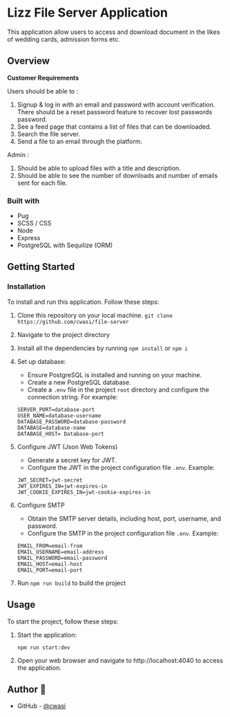 # Lizz File Server Application
This application allow users to access and download document in the likes of wedding cards, admission forms etc.

## Overview

**Customer Requirements**

Users should be able to :

1. Signup & log in with an email and password with account verification. There should be a 
reset password feature to recover lost passwords password.
2. See a feed page that contains a list of files that can be downloaded.
3. Search the file server.
4. Send a file to an email through the platform.

Admin :

1. Should be able to upload files with a title and description.
2. Should be able to see the number of downloads and number of emails sent for each file.


### Built with

- Pug 
- SCSS / CSS
- Node
- Express
- PostgreSQL with Sequilize (ORM)

## Getting Started
### Installation
To install and run this application. Follow these steps:

1. Clone this repository on your local machine. `git clone https://github.com/cwasi/file-server`
2. Navigate to the project directory
3. Install all the dependencies by running `npm install` or `npm i`
4.  Set up database:
    - Ensure PostgreSQL is installed and running on your machine.
    - Create a new PostgreSQL database.
    - Create a `.env` file in the project `root` directory and configure the connection string. For example:

    ```
    SERVER_PORT=database-port
    USER_NAME=database-username
    DATABASE_PASSWORD=database-password
    DATABASE=database-name
    DATABASE_HOST= Database-port
    ```

5. Configure JWT (Json Web Tokens)
    - Generate a secret key for JWT.
    - Configure the JWT in the project configuration file `.env`. Example:
    ```
    JWT_SECRET=jwt-secret
    JWT_EXPIRES_IN=jwt-expires-in
    JWT_COOKIE_EXPIRES_IN=jwt-cookie-expires-in
    ```

6. Configure SMTP
    - Obtain the SMTP server details, including host, port, username, and password.
    - Configure the SMTP in the project configuration file `.env`. Example:
    ```
    EMAIL_FROM=email-from
    EMAIL_USERNAME=email-address
    EMAIL_PASSWORD=email-password
    EMAIL_HOST=email-host
    EMAIL_PORT=email-port
    ```
7. Run `npm run build` to build the project

## Usage
To start the project, follow these steps:

1. Start the application:
    ```
    npm run start:dev
    ```
2. Open your web browser and navigate to http://localhost:4040 to access the application.


## Author 👦
- GitHub - [@cwasi](https://github.com/cwasi)